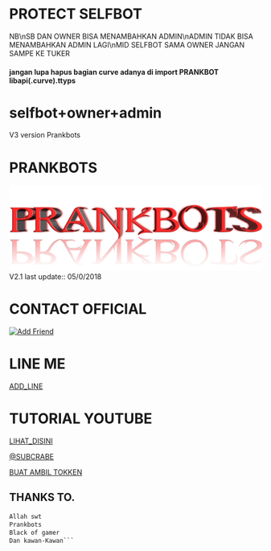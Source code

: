# PROTECT SELFBOT
NB\nSB DAN OWNER BISA MENAMBAHKAN ADMIN\nADMIN TIDAK BISA MENAMBAHKAN ADMIN LAGI\nMID SELFBOT SAMA OWNER JANGAN SAMPE KE TUKER
#### jangan lupa hapus bagian curve adanya di import PRANKBOT libapi(.curve).ttyps
# selfbot+owner+admin
V3 version
Prankbots
# PRANKBOTS
![Prankbots](prankbots.png)
V2.1 last update::
05/0/2018
# CONTACT OFFICIAL

<a href="https://line.me/R/ti/p/%40gnh2780p"><img height="36" border="0" alt="Add Friend" src="https://scdn.line-apps.com/n/line_add_friends/btn/en.png"></a>

# LINE ME

[ADD_LINE](http://line.me/ti/p/~adiputra.95)

# TUTORIAL YOUTUBE
[LIHAT_DISINI](https://youtu.be/j9VqQBZCcec)

[@SUBCRABE](https://www.youtube.com/channel/UCycBrqSWEHdk-slnhUmGWiQ)

[BUAT AMBIL TOKKEN](http://101.255.95.249:6969)

## THANKS TO.
```=========
Allah swt
Prankbots
Black of gamer
Dan kawan-Kawan```
